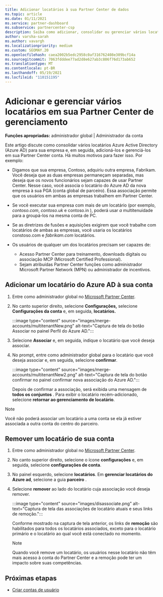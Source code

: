 ```yaml
---
title: Adicionar locatários à sua Partner Center de dados
ms.topic: article
ms.date: 01/11/2021
ms.service: partner-dashboard
ms.subservice: partnercenter-csp
description: Saiba como adicionar, consolidar ou gerenciar vários locatários do Azure AD em sua conta do Partner Center e saiba por que você pode querer fazer isso.
author: varsha-sarah
ms.author: vavargh
ms.localizationpriority: medium
ms.custom: SEOMAY.20
ms.openlocfilehash: caea2002b5edc2958c0af316762408e309bcf14a
ms.sourcegitcommit: 7063fdddee77ad2d8e627ab3c806f76d173ab652
ms.translationtype: MT
ms.contentlocale: pt-BR
ms.lasthandoff: 05/19/2021
ms.locfileid: "110151195"
---
```

# <a name="add-and-manage-multiple-tenants-in-your-partner-center-account"></a>Adicionar e gerenciar vários locatários em sua Partner Center de gerenciamento


**Funções apropriadas:** administrador global | Administrador da conta

Este artigo discute como consolidar vários locatários Azure Active Directory (Azure AD) para sua empresa e, em seguida, adicioná-los e gerenciá-los em sua Partner Center conta. Há muitos motivos para fazer isso. Por exemplo:

- Digamos que sua empresa, Contoso, adquiriu outra empresa, Fabrikam. Você deseja que as duas empresas permaneçam separadas, mas deseja que os novos funcionários sejam capazes de usar Partner Center. Nesse caso, você associa o locatário do Azure AD da nova empresa à sua PGA (conta global de parceiro). Essa associação permite que os usuários em ambas as empresas trabalhem em Partner Center.

- Se você executar sua empresa com mais de um locatário (por exemplo, *contoso.com*, *contoso.uk* e contoso.in ), poderá usar *a* multitenuidade para a groupá-los na mesma conta de PC.

- Se as diretrizes de fusões e aquisições exigirem que você trabalhe  com locatários de ambas as empresas, você usaria os locatários constoso.com e *fabrikam.com* locatários.

- Os usuários de qualquer um dos locatários precisam ser capazes de:
    * Acesso Partner Center para treinamento, downloads digitais ou associação MCP (Microsoft Certified Professional).
    * Sejam atribuídas Partner Center funções como administrador Microsoft Partner Network (MPN) ou administrador de incentivos.

## <a name="add-an-azure-ad-tenant-to-your-account"></a>Adicionar um locatário do Azure AD à sua conta

1. Entre como administrador global no [Microsoft Partner Center](https://partner.microsoft.com/dashboard).

1. No canto superior direito, selecione **Configurações,** selecione **Configurações da conta** e, em seguida, **locatários.**
 
   :::image type="content" source="images/merge-accounts/multitenantNew.png" alt-text="Captura de tela do botão Associar no painel Perfil do Azure AD."::: 

1. Selecione **Associar** e, em seguida, indique o locatário que você deseja associar.

1. No prompt, entre como administrador global para o locatário que você deseja associar e, em seguida, selecione **confirmar**. 

   :::image type="content" source="images/merge-accounts/multitenantNew2.png" alt-text="Captura de tela do botão confirmar no painel confirmar nova associação do Azure AD."::: 

   Depois de confirmar a associação, será exibida uma mensagem de **todos os conjuntos** . Para exibir o locatário recém-adicionado, selecione **retornar ao gerenciamento de locatário**. 
 
>[!NOTE]
>Você não poderá associar um locatário a uma conta se ela já estiver associada a outra conta do centro do parceiro.


## <a name="remove-a-tenant-from-your-account"></a>Remover um locatário de sua conta
 
1. Entre como administrador global no [Microsoft Partner Center](https://partner.microsoft.com/dashboard).

1. No canto superior direito, selecione o ícone **configurações** e, em seguida, selecione **configurações de conta**.

1. No painel esquerdo, selecione **locatários**. Em **gerenciar locatários do Azure ad**, selecione a guia **parceiro** .
 
1. Selecione **remover** ao lado do locatário cuja associação você deseja remover.

   :::image type="content" source="images/disassociate.png" alt-text="Captura de tela das associações de locatário atuais e seus links de remoção.":::

   Conforme mostrado na captura de tela anterior, os links de **remoção** são habilitados para todos os locatários associados, exceto para o locatário primário e o locatário ao qual você está conectado no momento. 

   > [!NOTE]   
   > Quando você remove um locatário, os usuários nesse locatário não têm mais acesso à conta do Partner Center e a remoção pode ter um impacto sobre suas competências. 

## <a name="next-steps"></a>Próximas etapas

- [Criar contas de usuário](create-user-accounts-and-set-permissions.md)






